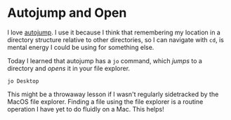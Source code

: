 # Autojump and Open

I love [autojump](https://github.com/wting/autojump). I use it because I think
that remembering my location in a directory structure relative to other
directories, so I can navigate with `cd`, is mental energy I could be using for
something else.

Today I learned that autojump has a `jo` command, which _jumps_ to a directory
and _opens_ it in your file explorer.

```
jo Desktop
```

This might be a throwaway lesson if I wasn't regularly sidetracked by the MacOS
file explorer. Finding a file using the file explorer is a routine operation I
have yet to do fluidly on a Mac. This helps!
